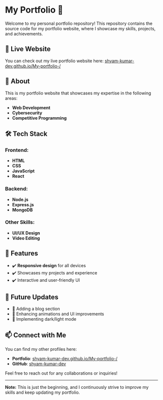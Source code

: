 # **My Portfolio** 🚀

Welcome to my personal portfolio repository! This repository contains the source code for my portfolio website, where I showcase my skills, projects, and achievements.

## **🔗 Live Website**
You can check out my live portfolio website here: [shyam-kumar-dev.github.io/My-portfolio-/](https://shyam-kumar-dev.github.io/My-portfolio-/)

## **📌 About**
This is my portfolio website that showcases my expertise in the following areas:

- **Web Development**
- **Cybersecurity**
- **Competitive Programming**

## **🛠 Tech Stack**

### **Frontend:**
- **HTML**
- **CSS**
- **JavaScript**
- **React**

### **Backend:**
- **Node.js**
- **Express.js**
- **MongoDB**

### **Other Skills:**
- **UI/UX Design**
- **Video Editing**

## **📂 Features**
- ✔️ **Responsive design** for all devices
- ✔️ Showcases my projects and experience
- ✔️ Interactive and user-friendly UI

## **🚀 Future Updates**
- 🔹 Adding a blog section
- 🔹 Enhancing animations and UI improvements
- 🔹 Implementing dark/light mode

## **📫 Connect with Me**
You can find my other profiles here:
- **Portfolio**: [shyam-kumar-dev.github.io/My-portfolio-/](https://shyam-kumar-dev.github.io/My-portfolio-/)
- **GitHub**: [shyam-kumar-dev](https://github.com/shyam-kumar-dev)

Feel free to reach out for any collaborations or inquiries!

---

**Note:** This is just the beginning, and I continuously strive to improve my skills and keep updating my portfolio.
